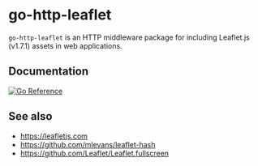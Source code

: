 # go-http-leaflet

`go-http-leaflet` is an HTTP middleware package for including Leaflet.js (v1.7.1) assets in web applications.

## Documentation

[![Go Reference](https://pkg.go.dev/badge/github.com/aaronland/go-http-leaflet.svg)](https://pkg.go.dev/github.com/aaronland/go-http-leaflet)

## See also

* https://leafletjs.com
* https://github.com/mlevans/leaflet-hash
* https://github.com/Leaflet/Leaflet.fullscreen